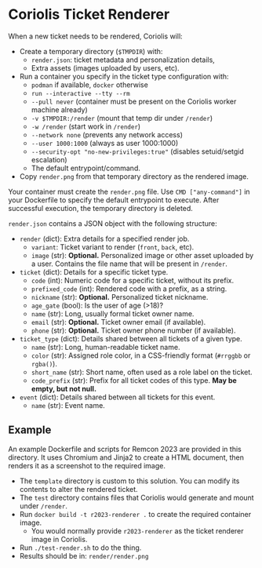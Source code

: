 # Coriolis Ticket Renderer

When a new ticket needs to be rendered, Coriolis will:

- Create a temporary directory (`$TMPDIR`) with:
  - `render.json`: ticket metadata and personalization details,
  - Extra assets (images uploaded by users, etc).
- Run a container you specify in the ticket type configuration with:
  - `podman` if available, `docker` otherwise
  - `run --interactive --tty --rm`
  - `--pull never` (container must be present on the Coriolis worker machine already)
  - `-v $TMPDIR:/render` (mount that temp dir under `/render`)
  - `-w /render` (start work in `/render`)
  - `--network none` (prevents any network access)
  - `--user 1000:1000` (always as user 1000:1000)
  - `--security-opt "no-new-privileges:true"` (disables setuid/setgid escalation)
  - The default entrypoint/command.
- Copy `render.png` from that temporary directory as the rendered image.

Your container must create the `render.png` file. Use `CMD ["any-command"]` in your Dockerfile to specify the default entrypoint to execute. After successful execution, the temporary directory is deleted.

`render.json` contains a JSON object with the following structure:

- `render` (dict): Extra details for a specified render job.
  - `variant`: Ticket variant to render (`front`, `back`, etc).
  - `image` (str): **Optional.** Personalized image or other asset uploaded by a user. Contains the file name that will be present in `/render`.
- `ticket` (dict): Details for a specific ticket type.
  - `code` (int): Numeric code for a specific ticket, without its prefix.
  - `prefixed_code` (int): Rendered code with a prefix, as a string.
  - `nickname` (str): **Optional.** Personalized ticket nickname.
  - `age_gate` (bool): Is the user of age (>18)?
  - `name` (str): Long, usually formal ticket owner name.
  - `email` (str): **Optional.** Ticket owner email (if available).
  - `phone` (str): **Optional.** Ticket owner phone number (if available).
- `ticket_type` (dict): Details shared between all tickets of a given type.
  - `name` (str): Long, human-readable ticket name.
  - `color` (str): Assigned role color, in a CSS-friendly format (`#rrggbb` or `rgba()`).
  - `short_name` (str): Short name, often used as a role label on the ticket.
  - `code_prefix` (str): Prefix for all ticket codes of this type. **May be empty, but not null.**
- `event` (dict): Details shared between all tickets for this event.
  - `name` (str): Event name.


## Example

An example Dockerfile and scripts for Remcon 2023 are provided in this directory. It uses Chromium and Jinja2 to create a HTML document, then renders it as a screenshot to the required image.

- The `template` directory is custom to this solution. You can modify its contents to alter the rendered ticket.
- The `test` directory contains files that Coriolis would generate and mount under `/render`.
- Run `docker build -t r2023-renderer .` to create the required container image.
  - You would normally provide `r2023-renderer` as the ticket renderer image in Coriolis.
- Run `./test-render.sh` to do the thing.
- Results should be in: `render/render.png`
